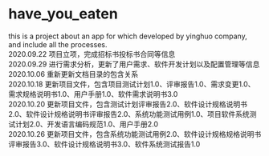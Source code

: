 # have_you_eaten
this is a project about an app for which developed by yinghuo company, and include all the processes.  
2020.09.22 项目立项，完成招标书投标书合同等信息  
2020.09.29 进行需求分析，更新了用户需求、软件开发计划以及配置管理等信息  
2020.10.06 重新更新文档目录的包含关系  
2020.10.18 更新项目文件，包含项目测试计划1.0、评审报告1.0、需求变更1.0、需求规格说明书1.0、用户手册1.0、软件需求说明书3.0  
2020.10.20 更新项目文件，包含测试计划评审报告2.0、软件设计规格说明书2.0、软件设计规格说明书评审报告2.0、系统功能测试用例1.0、项目软件系统测试计划2.0、开发语言编码规范1.0、用户手册2.0  
2020.10.26 更新项目文件，包含系统功能测试用例2.0、软件设计规格规格说明书评审报告3.0、软件设计规格说明书3.0、软件系统测试报告1.0
